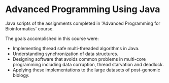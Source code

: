 # Advanced Programming Using Java

Java scripts of the assignments completed in 'Advanced Programming for Bioinformatics' course. 

The goals accomplished in this course were:
- Implementing thread safe multi-threaded algorithms in Java.
- Understanding synchronization of data structures.
- Designing software that avoids common problems in multi-core programming including data corruption, thread
starvation and deadlock.
- Applying these implementations to the large datasets of post-genomic biology.
